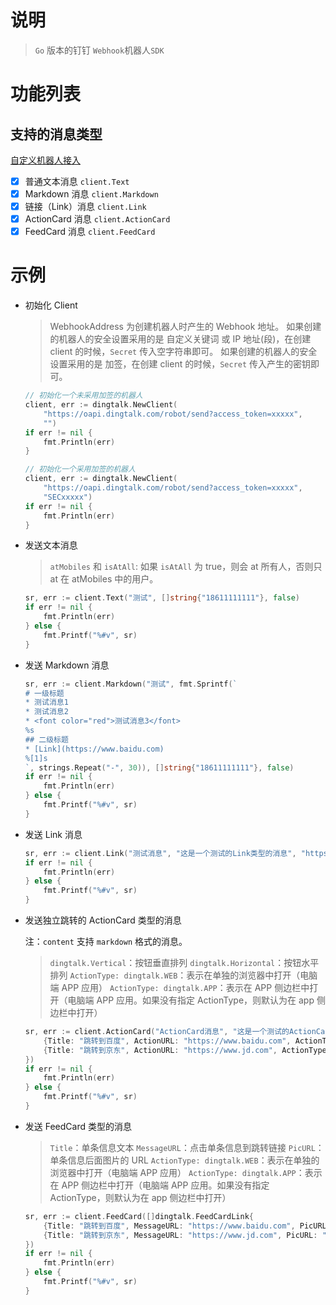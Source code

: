 # 说明

> `Go` 版本的钉钉 `Webhook`机器人`SDK`

# 功能列表

## 支持的消息类型

[自定义机器人接入](https://open.dingtalk.com/document/orgapp/custom-robot-access#title-jfe-yo9-jl2)

- [x] 普通文本消息 `client.Text`
- [x] Markdown 消息 `client.Markdown`
- [x] 链接（Link）消息 `client.Link`
- [x] ActionCard 消息 `client.ActionCard`
- [x] FeedCard 消息 `client.FeedCard`

# 示例

- 初始化 Client

  > WebhookAddress 为创建机器人时产生的 Webhook 地址。
  > 如果创建的机器人的安全设置采用的是 自定义关键词 或 IP 地址(段)，在创建 client 的时候，`Secret` 传入空字符串即可。
  > 如果创建的机器人的安全设置采用的是 加签，在创建 client 的时候，`Secret` 传入产生的密钥即可。

  ```go
  // 初始化一个未采用加签的机器人
  client, err := dingtalk.NewClient(
      "https://oapi.dingtalk.com/robot/send?access_token=xxxxx",
      "")
  if err != nil {
      fmt.Println(err)
  }
  ```

  ```go
  // 初始化一个采用加签的机器人
  client, err := dingtalk.NewClient(
      "https://oapi.dingtalk.com/robot/send?access_token=xxxxx",
      "SECxxxxx")
  if err != nil {
      fmt.Println(err)
  }
  ```

- 发送文本消息

  > `atMobiles` 和 `isAtAll`: 如果 `isAtAll` 为 true，则会 at 所有人，否则只 at 在 atMobiles 中的用户。

  ```go
  sr, err := client.Text("测试", []string{"18611111111"}, false)
  if err != nil {
      fmt.Println(err)
  } else {
      fmt.Printf("%#v", sr)
  }
  ```

- 发送 Markdown 消息

  ```go
  sr, err := client.Markdown("测试", fmt.Sprintf(`
  # 一级标题
  * 测试消息1
  * 测试消息2
  * <font color="red">测试消息3</font>
  %s
  ## 二级标题
  * [Link](https://www.baidu.com)
  %[1]s
  `, strings.Repeat("-", 30)), []string{"18611111111"}, false)
  if err != nil {
      fmt.Println(err)
  } else {
      fmt.Printf("%#v", sr)
  }
  ```

- 发送 Link 消息

  ```go
  sr, err := client.Link("测试消息", "这是一个测试的Link类型的消息", "https://www.baidu.com", "https://blog.itpub.net/ueditor/php/upload/image/20200211/1581400086713823.png")
  if err != nil {
      fmt.Println(err)
  } else {
      fmt.Printf("%#v", sr)
  }
  ```

- 发送独立跳转的 ActionCard 类型的消息

  注：`content` 支持 `markdown` 格式的消息。

  > `dingtalk.Vertical`：按钮垂直排列
  > `dingtalk.Horizontal`：按钮水平排列
  > `ActionType: dingtalk.WEB`：表示在单独的浏览器中打开（电脑端 APP 应用）
  > `ActionType: dingtalk.APP`：表示在 APP 侧边栏中打开（电脑端 APP 应用。如果没有指定 ActionType，则默认为在 app 侧边栏中打开）

  ```go
  sr, err := client.ActionCard("ActionCard消息", "这是一个测试的ActionCard类型的消息，按钮垂直排列", dingtalk.Vertical, []dingtalk.ActionCardButton{
      {Title: "跳转到百度", ActionURL: "https://www.baidu.com", ActionType: dingtalk.WEB},
      {Title: "跳转到京东", ActionURL: "https://www.jd.com", ActionType: dingtalk.APP},
  })
  if err != nil {
      fmt.Println(err)
  } else {
      fmt.Printf("%#v", sr)
  }
  ```

- 发送 FeedCard 类型的消息

  > `Title`：单条信息文本
  > `MessageURL`：点击单条信息到跳转链接
  > `PicURL`：单条信息后面图片的 URL
  > `ActionType: dingtalk.WEB`：表示在单独的浏览器中打开（电脑端 APP 应用）
  > `ActionType: dingtalk.APP`：表示在 APP 侧边栏中打开（电脑端 APP 应用。如果没有指定 ActionType，则默认为在 app 侧边栏中打开）

  ```go
  sr, err := client.FeedCard([]dingtalk.FeedCardLink{
      {Title: "跳转到百度", MessageURL: "https://www.baidu.com", PicURL: "https://blog.itpub.net/ueditor/php/upload/image/20200211/1581400086713823.png", ActionType: dingtalk.WEB},
      {Title: "跳转到京东", MessageURL: "https://www.jd.com", PicURL: "https://blog.itpub.net/ueditor/php/upload/image/20200211/1581400086713823.png"},
  })
  if err != nil {
      fmt.Println(err)
  } else {
      fmt.Printf("%#v", sr)
  }
  ```
